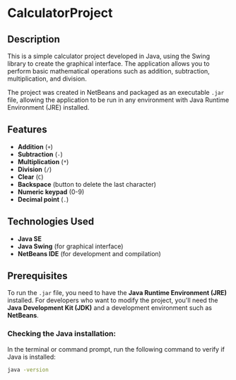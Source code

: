 # CalculatorProject

## Description

This is a simple calculator project developed in Java, using the Swing library to create the graphical interface. The application allows you to perform basic mathematical operations such as addition, subtraction, multiplication, and division.

The project was created in NetBeans and packaged as an executable `.jar` file, allowing the application to be run in any environment with Java Runtime Environment (JRE) installed.

## Features

- **Addition** (`+`)
- **Subtraction** (`-`)
- **Multiplication** (`*`)
- **Division** (`/`)
- **Clear** (`C`)
- **Backspace** (button to delete the last character)
- **Numeric keypad** (0-9)
- **Decimal point** (`.`)

## Technologies Used

- **Java SE**
- **Java Swing** (for graphical interface)
- **NetBeans IDE** (for development and compilation)

## Prerequisites

To run the `.jar` file, you need to have the **Java Runtime Environment (JRE)** installed. For developers who want to modify the project, you'll need the **Java Development Kit (JDK)** and a development environment such as **NetBeans**.

### Checking the Java installation:

In the terminal or command prompt, run the following command to verify if Java is installed:

```bash
java -version
